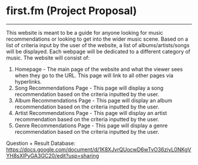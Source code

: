 # first.fm (Project Proposal)
---
This website is meant to be a guide for anyone looking for music recommendations or looking to get into the wider music scene. Based on a list of criteria input by the user of the website, a list of albums/artists/songs will be displayed. Each webpage will be dedicated to a different category of music.
The website will consist of:
1. Homepage - The main page of the website and what the viewer sees when they go to the URL. This page will link to all other pages via hyperlinks.
2. Song Recommendations Page - This page will display a song recommendation based on the criteria inputted by the user.
3. Album Recommendations Page - This page will display an album recommendation based on the criteria inputted by the user.
4. Artist Recommendations Page - This page will display an artist recommendation based on the criteria inputted by the user.
5. Genre Recommendations Page - This page will display a genre recommendation based on the criteria inputted by the user.

Question + Result Database: https://docs.google.com/document/d/1K8XJvrQUocwD6wTvO36ziyL0NKgVYH8sXlPyGA3GC20/edit?usp=sharing 
